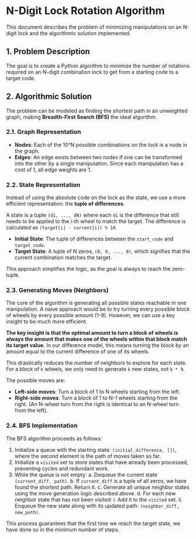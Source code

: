 # N-Digit Lock Rotation Algorithm

This document describes the problem of minimizing manipulations on an N-digit lock and the algorithmic solution implemented.

## 1. Problem Description

The goal is to create a Python algorithm to minimize the number of rotations required on an N-digit combination lock to get from a starting code to a target code.

## 2. Algorithmic Solution

The problem can be modeled as finding the shortest path in an unweighted graph, making **Breadth-First Search (BFS)** the ideal algorithm.

### 2.1. Graph Representation
- **Nodes**: Each of the 10^N possible combinations on the lock is a node in the graph.
- **Edges**: An edge exists between two nodes if one can be transformed into the other by a single manipulation. Since each manipulation has a cost of 1, all edge weights are 1.

### 2.2. State Representation
Instead of using the absolute code on the lock as the state, we use a more efficient representation: the **tuple of differences**.

A state is a tuple `(d1, ..., dN)` where each `di` is the difference that still needs to be applied to the i-th wheel to match the target. The difference is calculated as `(target[i] - current[i]) % 10`.

- **Initial State**: The tuple of differences between the `start_code` and `target_code`.
- **Target State**: A tuple of N zeros, `(0, 0, ..., 0)`, which signifies that the current combination matches the target.

This approach simplifies the logic, as the goal is always to reach the zero-tuple.

### 2.3. Generating Moves (Neighbors)
The core of the algorithm is generating all possible states reachable in one manipulation. A naive approach would be to try turning every possible block of wheels by every possible amount (1-9). However, we can use a key insight to be much more efficient.

**The key insight is that the optimal amount to turn a block of wheels is always the amount that makes one of the wheels within that block match its target value.** In our difference model, this means turning the block by an amount equal to the current difference of one of its wheels.

This drastically reduces the number of neighbors to explore for each state. For a block of `k` wheels, we only need to generate `k` new states, not `k * 9`.

The possible moves are:
- **Left-side moves**: Turn a block of 1 to N wheels starting from the left.
- **Right-side moves**: Turn a block of 1 to N-1 wheels starting from the right. (An N-wheel turn from the right is identical to an N-wheel turn from the left).

### 2.4. BFS Implementation
The BFS algorithm proceeds as follows:
1.  Initialize a queue with the starting state: `(initial_difference, [])`, where the second element is the path of moves taken so far.
2.  Initialize a `visited` set to store states that have already been processed, preventing cycles and redundant work.
3.  While the queue is not empty:
    a. Dequeue the current state `(current_diff, path)`.
    b. If `current_diff` is a tuple of all zeros, we have found the shortest path. Return it.
    c. Generate all unique neighbor states using the move generation logic described above.
    d. For each new neighbor state that has not been visited:
        i. Add it to the `visited` set.
        ii. Enqueue the new state along with its updated path: `(neighbor_diff, new_path)`.

This process guarantees that the first time we reach the target state, we have done so in the minimum number of steps.
